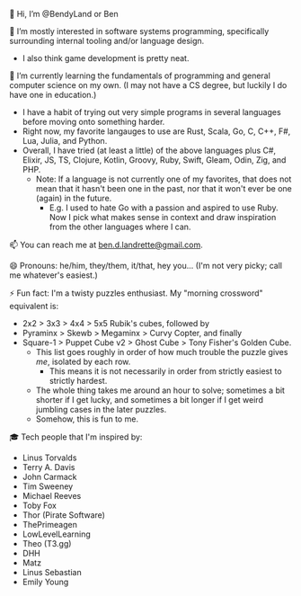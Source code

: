 👋 Hi, I’m @BendyLand or Ben

👀 I’m mostly interested in software systems programming, specifically surrounding internal tooling and/or language design.
 - I also think game development is pretty neat. 

🌱 I’m currently learning the fundamentals of programming and general computer science on my own. (I may not have a CS degree, but luckily I do have one in education.) 
 - I have a habit of trying out very simple programs in several languages before moving onto something harder. 
 - Right now, my favorite langauges to use are Rust, Scala, Go, C, C++, F#, Lua, Julia, and Python.
 - Overall, I have tried (at least a little) of the above languages plus C#, Elixir, JS, TS, Clojure, Kotlin, Groovy, Ruby, Swift, Gleam, Odin, Zig, and PHP.
   - Note: If a language is not currently one of my favorites, that does not mean that it hasn't been one in the past, nor that it won't ever be one (again) in the future.
     - E.g. I used to hate Go with a passion and aspired to use Ruby. Now I pick what makes sense in context and draw inspiration from the other languages where I can. 

📫 You can reach me at ben.d.landrette@gmail.com.

😄 Pronouns: he/him, they/them, it/that, hey you... (I'm not very picky; call me whatever's easiest.)

⚡ Fun fact: I'm a twisty puzzles enthusiast. My "morning crossword" equivalent is: 
 - 2x2 > 3x3 > 4x4 > 5x5 Rubik's cubes, followed by 
 - Pyraminx > Skewb > Megaminx > Curvy Copter, and finally
 - Square-1 > Puppet Cube v2 > Ghost Cube > Tony Fisher's Golden Cube.
   - This list goes roughly in order of how much trouble the puzzle gives *me*, isolated by each row. 
     - This means it is not necessarily in order from strictly easiest to strictly hardest.
   - The whole thing takes me around an hour to solve; sometimes a bit shorter if I get lucky, and sometimes a bit longer if I get weird jumbling cases in the later puzzles.
   - Somehow, this is fun to me.

🎓 Tech people that I'm inspired by:
 - Linus Torvalds
 - Terry A. Davis
 - John Carmack
 - Tim Sweeney
 - Michael Reeves
 - Toby Fox
 - Thor (Pirate Software)
 - ThePrimeagen
 - LowLevelLearning
 - Theo (T3.gg)
 - DHH
 - Matz
 - Linus Sebastian
 - Emily Young

<!---
BendyLand/BendyLand is a ✨ special ✨ repository because its `README.md` (this file) appears on your GitHub profile.
You can click the Preview link to take a look at your changes.
--->
